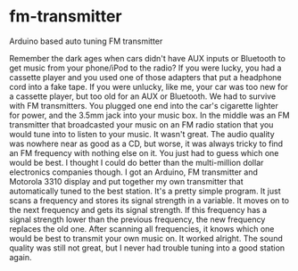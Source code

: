 # fm-transmitter
Arduino based auto tuning FM transmitter

Remember the dark ages when cars didn't have AUX inputs or Bluetooth to get music from your phone/iPod to the radio? If you were lucky, you had a cassette player and you used one of those adapters that put a headphone cord into a fake tape. If you were unlucky, like me, your car was too new for a cassette player, but too old for an AUX or Bluetooth. We had to survive with FM transmitters. You plugged one end into the car's cigarette lighter for power, and the 3.5mm jack into your music box. In the middle was an FM transmitter that broadcasted your music on an FM radio station that you would tune into to listen to your music. It wasn't great. The audio quality was nowhere near as good as a CD, but worse, it was always tricky to find an FM frequency with nothing else on it. You just had to guess which one would be best.
I thought I could do better than the multi-million dollar electronics companies though. I got an Arduino, FM transmitter and Motorola 3310 display and put together my own transmitter that automatically tuned to the best station. It's a pretty simple program. It just scans a  frequency and stores its signal strength in a variable. It moves on to the next frequency and gets its signal strength. If this frequency has a signal strength lower than the previous frequency, the new frequency replaces the old one. After scanning all frequencies, it knows which one would be best to transmit your own music on.
It worked alright. The sound quality was still not great, but I never had trouble tuning into a good station again.
